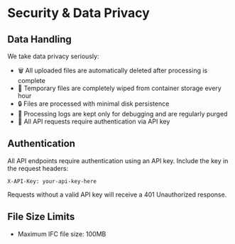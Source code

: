 # Security & Data Privacy

## Data Handling

We take data privacy seriously:

- 🗑️ All uploaded files are automatically deleted after processing is complete
- 🧹 Temporary files are completely wiped from container storage every hour
- 🔒 Files are processed with minimal disk persistence
- 📝 Processing logs are kept only for debugging and are regularly purged
- 🔐 All API requests require authentication via API key

## Authentication

All API endpoints require authentication using an API key. Include the key in the request headers:

```
X-API-Key: your-api-key-here
```

Requests without a valid API key will receive a 401 Unauthorized response.

## File Size Limits

- Maximum IFC file size: 100MB

